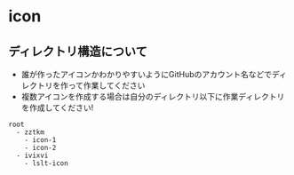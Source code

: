 # icon

## ディレクトリ構造について

- 誰が作ったアイコンかわかりやすいようにGitHubのアカウント名などでディレクトリを作って作業してください
- 複数アイコンを作成する場合は自分のディレクトリ以下に作業ディレクトリを作成してください!

```
root
  - zztkm
    - icon-1
    - icon-2
  - ivixvi
    - lslt-icon
```
